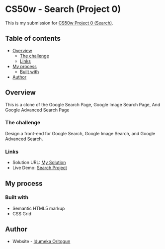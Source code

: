 # CS50w - Search (Project 0)

This is my submission for [CS50w Project 0 (Search)](https://cs50.harvard.edu/web/2020/projects/0/search/). 

## Table of contents

- [Overview](#overview)
  - [The challenge](#the-challenge)
  - [Links](#links)
- [My process](#my-process)
  - [Built with](#built-with)
- [Author](#author)


## Overview

This is a clone of the Google Search Page, Google Image Search Page, And Google Advanced Search Page

### The challenge

Design a front-end for Google Search, Google Image Search, and Google Advanced Search.

### Links

- Solution URL: [My Solution](https://your-solution-url.com)
- Live Demo: [Search Project](https://youtu.be/lbMI4gzl8X0)

## My process

### Built with

- Semantic HTML5 markup
- CSS Grid

## Author

- Website - [Idumeka Oritogun](https://gods-own.github.io/Portfolio/)


